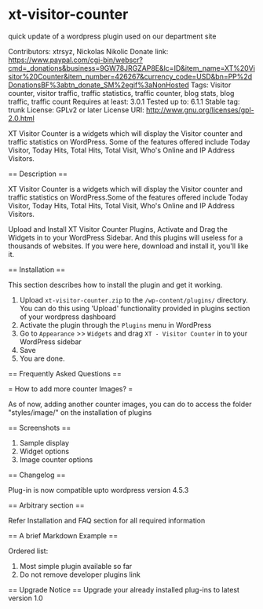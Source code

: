# xt-visitor-counter
quick update of a wordpress plugin used on our department site

Contributors: xtrsyz, Nickolas Nikolic
Donate link: https://www.paypal.com/cgi-bin/webscr?cmd=_donations&business=9GW78JRGZAP8E&lc=ID&item_name=XT%20Visitor%20Counter&item_number=426267&currency_code=USD&bn=PP%2dDonationsBF%3abtn_donate_SM%2egif%3aNonHosted
Tags: Visitor counter, visitor traffic, traffic statistics, traffic counter, blog stats, blog traffic, traffic count
Requires at least: 3.0.1
Tested up to: 6.1.1
Stable tag: trunk
License: GPLv2 or later
License URI: http://www.gnu.org/licenses/gpl-2.0.html

XT Visitor Counter is a widgets which will display the Visitor counter and traffic statistics on WordPress. Some of the features offered include Today Visitor, Today Hits, Total Hits, Total Visit, Who's Online and IP Address Visitors.

== Description ==

XT Visitor Counter is a widgets which will display the Visitor counter and traffic statistics on WordPress.Some of the features offered include Today Visitor, Today Hits, Total Hits, Total Visit, Who's Online and IP Address Visitors.

Upload and Install XT Visitor Counter Plugins, Activate and Drag the Widgets in to your WordPress Sidebar. And this plugins will useless for a thousands of websites. If you were here, download and install it, you'll like it.


== Installation ==

This section describes how to install the plugin and get it working.

1. Upload `xt-visitor-counter.zip` to the `/wp-content/plugins/` directory. You can do this using 'Upload' functionality provided in plugins section of your wordpress dashboard
2. Activate the plugin through the `Plugins` menu in WordPress
3. Go to `Appearance` >> `Widgets` and drag `XT - Visitor Counter` in to your WordPress sidebar
4. Save
5. You are done.

== Frequently Asked Questions ==

= How to add more counter Images? =

As of now, adding another counter images, you can do to access the folder "styles/image/" on the installation of plugins


== Screenshots ==

1. Sample display
2. Widget options
3. Image counter options

== Changelog ==


Plug-in is now compatible upto wordpress version 4.5.3


== Arbitrary section ==

Refer Installation and FAQ section for all required information

== A brief Markdown Example ==

Ordered list:

1. Most simple plugin available so far
1. Do not remove developer plugins link

== Upgrade Notice ==
Upgrade your already installed plug-ins to latest version 1.0

